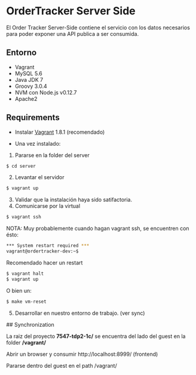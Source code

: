# OrderTracker Server Side


El Order Tracker Server-Side contiene el servicio con los datos necesarios para poder exponer una API publica a ser consumida.

## Entorno

- Vagrant
- MySQL 5.6
- Java JDK 7
- Groovy 3.0.4
- NVM con Node.js v0.12.7
- Apache2

## Requirements

- Instalar [Vagrant](https://www.vagrantup.com/downloads.html) 1.8.1 (recomendado)

- Una vez instalado:

1. Pararse en la folder del server

  ```bash
  $ cd server
  ```
2. Levantar el servidor

  ```bash
  $ vagrant up
  ```

3. Validar que la instalación haya sido satifactoria.
4. Comunicarse por la virtual

  ```bash
  $ vagrant ssh
  ```

NOTA: Muy probablemente cuando hagan vagrant ssh, se encuentren con ésto:
  ```bash
  *** System restart required ***
  vagrant@ordertracker-dev:~$
  ```
  Recomendado hacer un restart
  ```bash
  $ vagrant halt
  $ vagrant up
  ```
  O bien un:
  ```bash
  $ make vm-reset
  ```

5. Desarrollar en nuestro entorno de trabajo. (ver sync)


## Synchronization

La raiz del proyecto **7547-tdp2-1c/** se encuentra del lado del guest en la folder **/vagrant/**

Abrir un browser y consumir http://localhost:8999/ (frontend)

Pararse dentro del guest en el path /vagrant/

